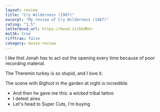 ```yaml
---
layout: review
title: "Cry Wilderness (1987)"
excerpt: "My review of Cry Wilderness (1987)"
rating: "1.5"
letterboxd_url: https://boxd.it/6k9RXr
mst3k: true
rifftrax: false
category: movie-review
---
```


I like that Jonah has to act out the opening every time because of poor recording material.

The Theremin turkey is so stupid, and I love it.

The scene with Bigfoot in the garden at night is incredible.

- And then he gave me this: a wicked tribal tattoo
- I detest aires
- Let's head to Super Cuts, I'm buying
